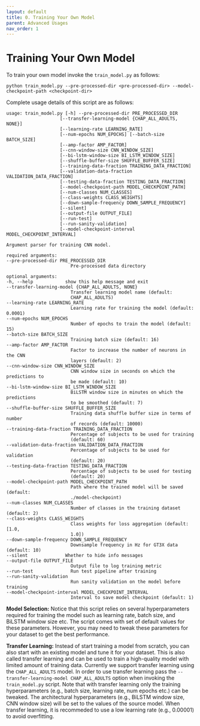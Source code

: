 ```yaml
---
layout: default
title: 0. Training Your Own Model
parent: Advanced Usages
nav_order: 1
---
```


# Training Your Own Model

To train your own model invoke the `train_model.py` as follows:

    python train_model.py --pre-processed-dir <pre-processed-dir> --model-checkpoint-path <checkpoint-dir>

Complete usage details of this script are as follows:

    usage: train_model.py [-h] --pre-processed-dir PRE_PROCESSED_DIR
                        [--transfer-learning-model {CHAP_ALL_ADULTS, NONE}]
                        [--learning-rate LEARNING_RATE]
                        [--num-epochs NUM_EPOCHS] [--batch-size BATCH_SIZE]
                        [--amp-factor AMP_FACTOR]
                        [--cnn-window-size CNN_WINDOW_SIZE]
                        [--bi-lstm-window-size BI_LSTM_WINDOW_SIZE]
                        [--shuffle-buffer-size SHUFFLE_BUFFER_SIZE]
                        [--training-data-fraction TRAINING_DATA_FRACTION]
                        [--validation-data-fraction VALIDATION_DATA_FRACTION]
                        [--testing-data-fraction TESTING_DATA_FRACTION]
                        [--model-checkpoint-path MODEL_CHECKPOINT_PATH]
                        [--num-classes NUM_CLASSES]
                        [--class-weights CLASS_WEIGHTS]
                        [--down-sample-frequency DOWN_SAMPLE_FREQUENCY]
                        [--silent]
                        [--output-file OUTPUT_FILE]
                        [--run-test]
                        [--run-sanity-validation]
                        [--model-checkpoint-interval MODEL_CHECKPOINT_INTERVAL]

    Argument parser for training CNN model.

    required arguments:
    --pre-processed-dir PRE_PROCESSED_DIR
                            Pre-processed data directory

    optional arguments:
    -h, --help            show this help message and exit
    --transfer-learning-model {CHAP_ALL_ADULTS, NONE}
                            Transfer learning model name (default:
                            CHAP_ALL_ADULTS)
    --learning-rate LEARNING_RATE
                            Learning rate for training the model (default: 0.0001)
    --num-epochs NUM_EPOCHS
                            Number of epochs to train the model (default: 15)
    --batch-size BATCH_SIZE
                            Training batch size (default: 16)
    --amp-factor AMP_FACTOR
                            Factor to increase the number of neurons in the CNN
                            layers (default: 2)
    --cnn-window-size CNN_WINDOW_SIZE
                            CNN window size in seconds on which the predictions to
                            be made (default: 10)
    --bi-lstm-window-size BI_LSTM_WINDOW_SIZE
                            BiLSTM window size in minutes on which the predictions
                            to be smoothed (default: 7)
    --shuffle-buffer-size SHUFFLE_BUFFER_SIZE
                            Training data shuffle buffer size in terms of number
                            of records (default: 10000)
    --training-data-fraction TRAINING_DATA_FRACTION
                            Percentage of subjects to be used for training
                            (default: 60)
    --validation-data-fraction VALIDATION_DATA_FRACTION
                            Percentage of subjects to be used for validation
                            (default: 20)
    --testing-data-fraction TESTING_DATA_FRACTION
                            Percentage of subjects to be used for testing
                            (default: 20)
    --model-checkpoint-path MODEL_CHECKPOINT_PATH
                            Path where the trained model will be saved (default:
                            ./model-checkpoint)
    --num-classes NUM_CLASSES
                            Number of classes in the training dataset (default: 2)
    --class-weights CLASS_WEIGHTS
                            Class weights for loss aggregation (default: [1.0,
                            1.0])
    --down-sample-frequency DOWN_SAMPLE_FREQUENCY
                            Downsample frequency in Hz for GT3X data (default: 10)
    --silent              Whether to hide info messages
    --output-file OUTPUT_FILE
                            Output file to log training metric
    --run-test              Run test pipeline after training
    --run-sanity-validation
                            Run sanity validation on the model before training
    --model-checkpoint-interval MODEL_CHECKPOINT_INTERVAL
                            Interval to save model checkpoint (default: 1)

**Model Selection:** Notice that this script relies on several hyperparameters required for training the model such as learning rate, batch size, and BiLSTM window size etc. The script comes with set of default values for these parameters. However, you may need to tweak these parameters for your dataset to get the best performance.

**Transfer Learning:** Instead of start training a model from scratch, you can also start with an existing model and tune it for your dataset. This is also called transfer learning and can be used to train a high-quality model with limited amount of training data. Currently we support transfer learning using the `CHAP_ALL_ADULTS` model. In order to use transfer learning pass the `--transfer-learning-model CHAP_ALL_ADULTS` option when invoking the `train_model.py` script. Note that with transfer learning only the training hyperparameters (e.g., batch size, learning rate, num epochs etc.) can be tweaked. The architectural hyperparameters (e.g., BiLSTM window size, CNN window size) will be set to the values of the source model. When transfer learning, it is recommeded to use a low learning rate (e.g., 0.00001) to avoid overfitting.
